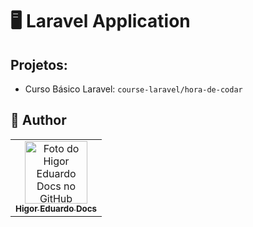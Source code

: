 # :desktop_computer: Laravel Application

## Projetos:

- Curso Básico Laravel: `course-laravel/hora-de-codar`

## :unicorn: Author

<table>
  <tr>
    <td align="center">
      <a href="https://github.com/higoreduardodocs">
        <img src="https://avatars.githubusercontent.com/u/143645475?v=4" width="100px;" alt="Foto do Higor Eduardo Docs no GitHub"/><br>
        <sub>
          <b>Higor Eduardo Docs</b>
        </sub>
      </a>
    </td>
  </tr>
</table>